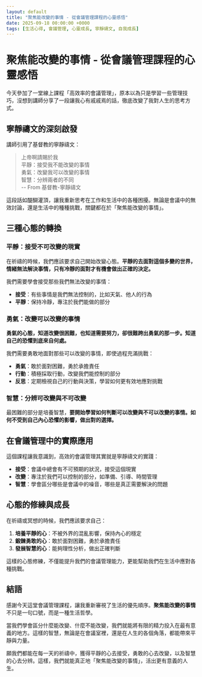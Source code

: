 ```yaml
---
layout: default
title: "聚焦能改變的事情 - 從會議管理課程的心靈感悟"
date: 2025-09-18 00:00:00 +0000
tags: [生活心得, 會議管理, 心靈成長, 寧靜禱文, 自我成長]
---
```


# 聚焦能改變的事情 - 從會議管理課程的心靈感悟

今天參加了一堂線上課程「高效率的會議管理」，原本以為只是學習一些管理技巧，沒想到講師分享了一段讓我心有戚戚焉的話，徹底改變了我對人生的思考方式。

## 寧靜禱文的深刻啟發

講師引用了基督教的寧靜禱文：

> 上帝啊請賜於我  
> 平靜：接受我不能改變的事情  
> 勇氣：改變我可以改變的事情  
> 智慧：分辨兩者的不同  
>                -- From 基督教-寧靜禱文

這段話如醍醐灌頂，讓我重新思考在工作和生活中的各種困擾。無論是會議中的無效討論，還是生活中的種種挑戰，關鍵都在於「聚焦能改變的事情」。

## 三種心態的轉換

### 平靜：接受不可改變的現實

在祈禱的時候，我們應該要求自己開始改變心態。**平靜的去面對這個多變的世界，情緒無法解決事情，只有冷靜的面對才有機會做出正確的決定。**

我們需要學會接受那些我們無法改變的事情：
- **接受**：有些事情是我們無法控制的，比如天氣、他人的行為
- **平靜**：保持冷靜，專注於我們能做的部分

### 勇氣：改變可以改變的事情

**勇氣的心態，知道改變很困難，也知道需要努力，卻很難跨出勇氣的那一步。知道自己的恐懼到底來自何處。**

我們需要勇敢地面對那些可以改變的事情，即使過程充滿挑戰：
- **勇氣**：敢於面對困難，勇於承擔責任
- **行動**：積極採取行動，改變我們能控制的部分
- **反思**：定期檢視自己的行動與決策，學習如何更有效地應對挑戰

### 智慧：分辨可改變與不可改變

最困難的部分是培養智慧，**要開始學習如何判斷可以改變與不可以改變的事情。如何不受到自己內心恐懼的影響，做出對的選擇。**

## 在會議管理中的實際應用

這個課程讓我意識到，高效的會議管理其實就是寧靜禱文的實踐：

- **接受**：會議中總會有不可預期的狀況，接受這個現實
- **改變**：專注於我們可以控制的部分，如準備、引導、時間管理
- **智慧**：學會區分哪些是會議中的噪音，哪些是真正需要解決的問題

## 心態的修練與成長

在祈禱或冥想的時候，我們應該要求自己：

1. **培養平靜的心**：不被外界的混亂影響，保持內心的穩定
2. **鍛鍊勇敢的心**：敢於面對困難，勇於承擔責任
3. **發展智慧的心**：能夠理性分析，做出正確判斷

這樣的心態修練，不僅能提升我們的會議管理能力，更能幫助我們在生活中應對各種挑戰。

## 結語

感謝今天這堂會議管理課程，讓我重新審視了生活的優先順序。**聚焦能改變的事情**不只是一句口號，而是一種生活哲學。

當我們學會區分什麼能改變、什麼不能改變，我們就能將有限的精力投入在最有意義的地方。這樣的智慧，無論是在會議室裡，還是在人生的各個角落，都能帶來平靜與力量。

願我們都能在每一天的祈禱中，獲得平靜的心去接受，勇敢的心去改變，以及智慧的心去分辨。這樣，我們就能真正地「聚焦能改變的事情」，活出更有意義的人生。